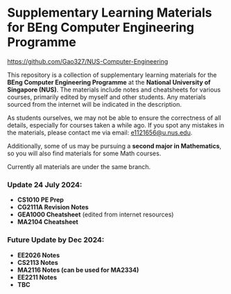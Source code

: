 # Supplementary Learning Materials for BEng Computer Engineering Programme

https://github.com/Gao327/NUS-Computer-Engineering

This repository is a collection of supplementary learning materials for the **BEng Computer Engineering Programme** at the **National University of Singapore (NUS)**. The materials include notes and cheatsheets for various courses, primarily edited by myself and other students. Any materials sourced from the internet will be indicated in the description.

As students ourselves, we may not be able to ensure the correctness of all details, especially for courses taken a while ago. If you spot any mistakes in the materials, please contact me via email: [e1121656@u.nus.edu](mailto:e1121656@u.nus.edu).

Additionally, some of us may be pursuing a **second major in Mathematics**, so you will also find materials for some Math courses.

Currently all materials are under the same branch.

### Update 24 July 2024:
- **CS1010 PE Prep**
- **CG2111A Revision Notes**
- **GEA1000 Cheatsheet** (edited from internet resources)
- **MA2104 Cheatsheet**

### Future Update by Dec 2024:
- **EE2026 Notes**
- **CS2113 Notes**
- **MA2116 Notes (can be used for MA2334)**
- **EE2211 Notes**
- **TBC**
